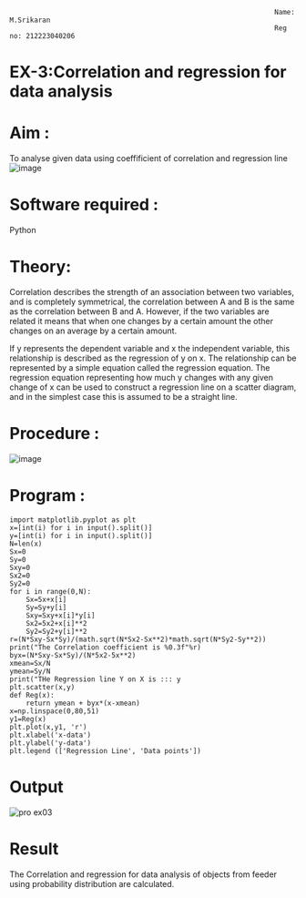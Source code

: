 ```
                                                                 Name: M.Srikaran
                                                                 Reg no: 212223040206
```
# EX-3:Correlation and regression for data analysis
# Aim : 

To analyse given data using coeffificient of correlation and regression line
![image](https://user-images.githubusercontent.com/104613195/168224136-d6b64e64-7d3d-4775-9337-c8f96fe41f2d.png)


# Software required :  

Python

# Theory:

Correlation describes the strength of an association between two variables, and is completely symmetrical, the correlation between A and B is the same as the correlation between B and A. However, if the two variables are related it means that when one changes by a certain amount the other changes on an average by a certain amount.  

If y represents the dependent variable and x the independent variable, this relationship is described as the regression of y on x. The relationship can be represented by a simple equation called the regression equation. The regression equation representing how much y changes with any given change of x can be used to construct a regression line on a scatter diagram, and in the simplest case this is assumed to be a straight line.

# Procedure :

![image](https://user-images.githubusercontent.com/104613195/168225866-ac8f6610-bdc3-4ac2-a24e-2b24ba08e189.png)

# Program :
```
import matplotlib.pyplot as plt 
x=[int(i) for i in input().split()] 
y=[int(i) for i in input().split()]
N=len(x)
Sx=0
Sy=0
Sxy=0
Sx2=0
Sy2=0
for i in range(0,N):
    Sx=5x+x[i]
    Sy=Sy+y[i]
    Sxy=Sxy+x[i]*y[i]
    Sx2=5x2+x[i]**2
    Sy2=Sy2+y[i]**2
r=(N*Sxy-Sx*Sy)/(math.sqrt(N*Sx2-Sx**2)*math.sqrt(N*Sy2-Sy**2))
print("The Correlation coefficient is %0.3f"%r)
byx=(N*Sxy-Sx*Sy)/(N*5x2-5x**2)
xmean=Sx/N
ymean=Sy/N
print("THe Regression line Y on X is ::: y
plt.scatter(x,y)
def Reg(x):
    return ymean + byx*(x-xmean)
x=np.linspace(0,80,51)
y1=Reg(x)
plt.plot(x,y1, 'r')
plt.xlabel('x-data')
plt.ylabel('y-data')
plt.legend (['Regression Line', 'Data points'])
```

# Output 
![pro ex03](https://github.com/prideeshm/Correlation_Regression/assets/144870483/f83f5459-c86a-48f0-902f-3d896c4b89ee)

# Result
The Correlation and regression for data analysis of objects from feeder using probability distribution are calculated.
